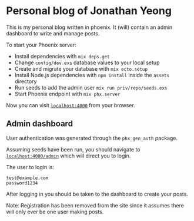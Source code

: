 # Personal blog of Jonathan Yeong

This is my personal blog written in phoenix. It (will) contain an admin dashboard to write and manage posts.

To start your Phoenix server:

  * Install dependencies with `mix deps.get`
  * Change `config/dev.exs` database values to your local setup
  * Create and migrate your database with `mix ecto.setup`
  * Install Node.js dependencies with `npm install` inside the `assets` directory
  * Run seeds to add the admin user `mix run priv/repo/seeds.exs`
  * Start Phoenix endpoint with `mix phx.server`

Now you can visit [`localhost:4000`](http://localhost:4000) from your browser.

## Admin dashboard

User authentication was generated through the `phx_gen_auth` package.

Assuming seeds have been run, you should navigate to [`localhost:4000/admin`](http://localhost:4000/admin) which will direct you to login.

The user to login is:

```
test@example.com
password1234
```

After logging in you should be taken to the dashboard to create your posts.

Note: Registration has been removed from the site since it assumes there will only ever be one user making posts.